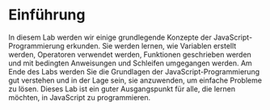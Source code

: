# Einführung

In diesem Lab werden wir einige grundlegende Konzepte der JavaScript-Programmierung erkunden. Sie werden lernen, wie Variablen erstellt werden, Operatoren verwendet werden, Funktionen geschrieben werden und mit bedingten Anweisungen und Schleifen umgegangen werden. Am Ende des Labs werden Sie die Grundlagen der JavaScript-Programmierung gut verstehen und in der Lage sein, sie anzuwenden, um einfache Probleme zu lösen. Dieses Lab ist ein guter Ausgangspunkt für alle, die lernen möchten, in JavaScript zu programmieren.
